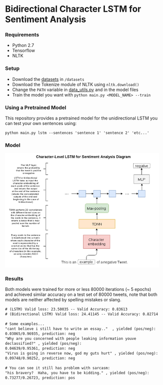 # Bidirectional Character LSTM for Sentiment Analysis 

### Requirements
- Python 2.7
- Tensorflow
- NLTK

### Setup
- Download the [datasets](http://help.sentiment140.com/for-students/) in `/datasets`
- Download the Tokenize module of NLTK using `nltk.download()`
- Change the `PATH` variable in [data_utils.py](https://github.com/charlesashby/CharLSTM/blob/master/lib/data_utils.py) and in the model files
- Train the model you want with `python main.py <MODEL_NAME> --train` 

### Using a Pretrained Model
This repository provides a pretrained model for the unidirectional LSTM you can test your own sentences using:

```
python main.py lstm --sentences 'sentence 1' 'sentence 2' 'etc...'
```

### Model

![](charlstm_diagram.png)

### Results
Both models were trained for more or less 80000 iterations (~ 5 epochs) and achieved similar accuracy on a test set of 80000 tweets, note that both models are neither affected by spelling mistakes or slang.

```
# (LSTM) Valid loss: 23.50035 -- Valid Accuracy: 0.83613
# (Bidirectional LSTM) Valid loss: 24.41145 -- Valid Accuracy: 0.82714

# Some examples...
"cant believe i still have to write an essay.."  , yielded (pos/neg): 0.03065/0.96935, prediction: neg
"Why are you concerned with people leaking information youve declassified?" , yielded (pos/neg):
0.04639/0.95361, prediction: neg
"Virus is going in reverse now, god my guts hurt" , yielded (pos/neg): 0.09748/0.90252, prediction: neg

# You can see it still has problem with sarcasm:
"his bravery?  Haha, you have to be kidding." , yielded (pos/neg): 0.73277/0.26723, prediction: pos

```

